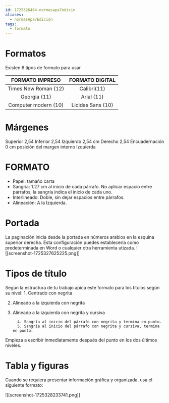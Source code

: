 ```yaml
---
id: 1725326464-normasapa7edicin
aliases:
  - normasApa7Edición
tags:
  - formato
---
```


# Formatos

Existen 6 tipos de formato para usar

|FORMATO IMPRESO | FORMATO DIGITAL |
|:--------------:|:----------------:|
|Times New Roman (12)| Calibri(11)|
|Georgia (11)| Arial (11)|
|Computer modern (10) | Licidas Sans (10)|

# Márgenes

Superior 2,54  Inferior 2,54
Izquierdo 2,54 cm Derecho 2,54
Encuadernación 0 cm posición del margen interno Izquierda

# FORMATO

- Papel: tamaño carta
- Sangría: 1.27 cm al inicio de cada párrafo. No aplicar espacio entre párrafos, la sangría indica el inicio de cada uno.
- Interlineado: Doble, sin dejar espacios entre párrafos.
- Alineación: A la Izquierda.

# Portada

 La paginación inicia desde la portada en números arabios en la esquina superior derecha. Esta configuración puedes establecerla como predeterminada en Word o cualquier otra herramienta utizada.
![[screenshot-1725327625225.png]]

# Tipos de título

Según la estructura de tu trabajo apica este formato para los títulos según su nivel:
                1.    Centrado con negrita

2. Alineado a la izquierda con negrita
3. Alineado a la izquierda con negrita y cursiva

         4. Sangría al inicio del párrafo con negrita y termina en punto.
         5. Sangría al inicio del párrafo con negrita y cursiva, termina en punto.

Empieza a escribir inmediatamente después del punto en los dos últimos niveles.

# Tabla y figuras

Cuando se requiera presentar información gráfica y organizada, usa el siguiente formato:

![[screenshot-1725328233741.png]]